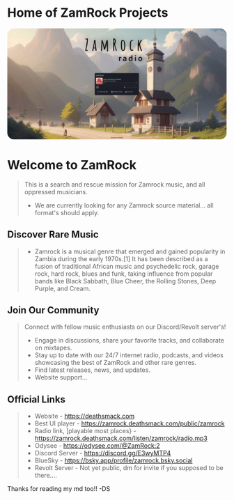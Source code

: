 # Home of ZamRock Projects
<a href="https://zamrock.deathsmack.com/public/zamrock" target="_blank"><img src="https://github.com/DeathSmack/zamrock/blob/main/graphics/media_pack/git_readme_001-modified.png?raw=true" alt="GitHub Logo"></a>
# Welcome to ZamRock

> This is a search and rescue mission for Zamrock music, and all oppressed musicians. 
> * We are currently looking for any Zamrock source material... all format's should apply.

## Discover Rare Music

> * Zamrock is a musical genre that emerged and gained popularity in Zambia during the early 1970s.[1] It has been described as a fusion of traditional African music and psychedelic rock, garage rock, hard rock, blues and funk, taking influence from popular bands like Black Sabbath, Blue Cheer, the Rolling Stones, Deep Purple, and Cream.


## Join Our Community

> Connect with fellow music enthusiasts on our Discord/Revolt server's!
> * Engage in discussions, share your favorite tracks, and collaborate on mixtapes.
> * Stay up to date with our 24/7 internet radio, podcasts, and videos showcasing the best of ZamRock and other rare genres.
> * Find latest releases, news, and updates.
> * Website support...

## Official Links
> * Website - https://deathsmack.com
> * Best UI player - https://zamrock.deathsmack.com/public/zamrock
> * Radio link, [playable most places} - https://zamrock.deathsmack.com/listen/zamrock/radio.mp3
> * Odysee - https://odysee.com/@ZamRock:2
> * Discord Server - https://discord.gg/E3wyMTP4
> * BlueSky - https://bsky.app/profile/zamrock.bsky.social
> * Revolt Server - Not yet public, dm for invite if you supposed to be there....


Thanks for reading my md too!!
-DS

